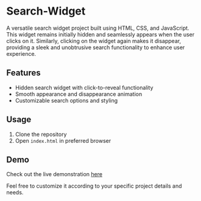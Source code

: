 # Search-Widget

A versatile search widget project built using HTML, CSS, and JavaScript. This widget remains initially hidden and seamlessly appears when the user clicks on it. Similarly, clicking on the widget again makes it disappear, providing a sleek and unobtrusive search functionality to enhance user experience.

## Features
- Hidden search widget with click-to-reveal functionality
- Smooth appearance and disappearance animation
- Customizable search options and styling

## Usage
1. Clone the repository
2. Open `index.html` in preferred browser

## Demo
Check out the live demonstration [here](https://olumidedaramola21.github.io/Hidden-Search-Widget/)

Feel free to customize it according to your specific project details and needs.

